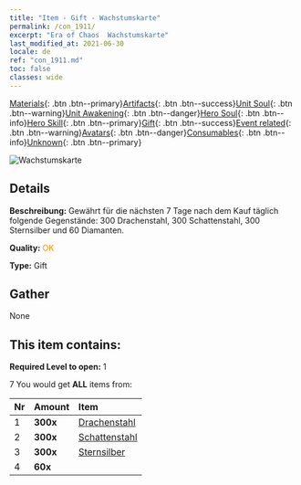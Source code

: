 ```yaml
---
title: "Item - Gift - Wachstumskarte"
permalink: /con_1911/
excerpt: "Era of Chaos  Wachstumskarte"
last_modified_at: 2021-06-30
locale: de
ref: "con_1911.md"
toc: false
classes: wide
---
```

 [Materials](/ItemsDE/){: .btn .btn--primary}[Artifacts](/ItemsDE/Artifacts/){: .btn .btn--success}[Unit Soul](/ItemsDE/UnitSoul/){: .btn .btn--warning}[Unit Awakening](/ItemsDE/UnitAwakening/){: .btn .btn--danger}[Hero Soul](/ItemsDE/HeroSoul/){: .btn .btn--info}[Hero Skill](/ItemsDE/HeroSkill/){: .btn .btn--primary}[Gift](/ItemsDE/Gift/){: .btn .btn--success}[Event related](/ItemsDE/Events/){: .btn .btn--warning}[Avatars](/ItemsDE/Avatars/){: .btn .btn--danger}[Consumables](/ItemsDE/Consumables/){: .btn .btn--info}[Unknown](/ItemsDE/Unknown/){: .btn .btn--primary}

 ![Wachstumskarte](/images/t/i_907318.png)

## Details
 **Beschreibung:** Gewährt für die nächsten 7 Tage nach dem Kauf täglich folgende Gegenstände: 300 Drachenstahl, 300 Schattenstahl, 300 Sternsilber und 60 Diamanten.

 **Quality:** <span style="color: #FF8C00">OK</span>

 **Type:** Gift

## Gather

  None

## This item contains:

 **Required Level to open:** 1

 7 You would get **ALL** items  from:

  | Nr | Amount |     Item    |
  |:---|:-------|:------------|
  | 1 |  **300x** | [Drachenstahl](/ItemsDE/con_880/) |  | 
  | 2 |  **300x** | [Schattenstahl](/ItemsDE/con_881/) |  | 
  | 3 |  **300x** | [Sternsilber](/ItemsDE/con_882/) |  | 
  | 4 |  **60x** | <i class="fas fa-gem"/> |  | 
